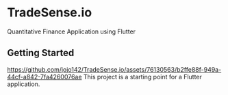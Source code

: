 # TradeSense.io
Quantitative Finance Application using Flutter

## Getting Started
https://github.com/jojo142/TradeSense.io/assets/76130563/b2ffe88f-949a-44cf-a842-7fa4260076ae
This project is a starting point for a Flutter application.

